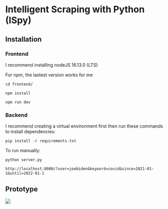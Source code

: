 # Intelligent Scraping with Python (ISpy)

## Installation
### Frontend
I recommend installing nodeJS 16.13.0 (LTS)

For npm, the lastest version works for me

```cd frontend/```

```npm install```

```npm run dev```

### Backend
I recommend creating a virtual environment first then run these commands to install dependencies:

```pip install -r requirements.txt```


To run manually:

```python server.py```

```http://localhost:8000/?user=joebiden&keyword=covid&since=2021-01-1&until=2022-01-1```

## Prototype

![](Prototype/prototype1.png)
